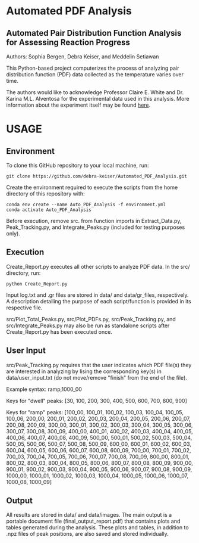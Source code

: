 # Automated PDF Analysis
## Automated Pair Distribution Function Analysis for Assessing Reaction Progress

Authors: Sophia Bergen, Debra Keiser, and Meddelin Setiawan

This Python-based project computerizes the process of analyzing pair distribution function (PDF) data collected as the temperature varies over time.

The authors would like to acknowledge Professor Claire E. White and Dr. Karina M.L. Alventosa for the experimental data used in this analysis. More information about the experiment itself may be found [here](https://dataspace.princeton.edu/handle/88435/dsp01mg74qq26k).

# USAGE
## Environment
To clone this GitHub repository to your local machine, run:
```
git clone https://github.com/debra-keiser/Automated_PDF_Analysis.git
```
Create the environment required to execute the scripts from the home directory of this repository with:
```
conda env create --name Auto_PDF_Analysis -f environment.yml
conda activate Auto_PDF_Analysis
```
Before execution, remove src. from function imports in Extract_Data.py, Peak_Tracking.py, and Integrate_Peaks.py (included for testing purposes only).
## Execution
Create_Report.py executes all other scripts to analyze PDF data. In the src/ directory, run:
```
python Create_Report.py
```
Input log.txt and .gr files are stored in data/ and data/gr_files, respectively. A description detailing the purpose of each script/function is provided in its respective file.

src/Plot_Total_Peaks.py, src/Plot_PDFs.py, src/Peak_Tracking.py, and src/Integrate_Peaks.py may also be run as standalone scripts after Create_Report.py has been executed once.

## User Input
src/Peak_Tracking.py requires that the user indicates which PDF file(s) they are interested in analyzing by lising the corresponding key(s) in data/user_input.txt (do not move/remove "finish" from the end of the file).

Example syntax:
ramp,1000_00

Keys for "dwell" peaks:
[30, 100, 200, 300, 400, 500, 600, 700, 800, 900]

Keys for "ramp" peaks:
[100_00, 100_01, 100_02, 100_03, 100_04, 100_05, 100_06,
200_00, 200_01, 200_02, 200_03, 200_04, 200_05, 200_06, 200_07, 200_08, 200_09,
300_00, 300_01, 300_02, 300_03, 300_04, 300_05, 300_06, 300_07, 300_08, 300_09,
400_00, 400_01, 400_02, 400_03, 400_04, 400_05, 400_06, 400_07, 400_08, 400_09,
500_00, 500_01, 500_02, 500_03, 500_04, 500_05, 500_06, 500_07, 500_08, 500_09,
600_00, 600_01, 600_02, 600_03, 600_04, 600_05, 600_06, 600_07, 600_08, 600_09,
700_00, 700_01, 700_02, 700_03, 700_04, 700_05, 700_06, 700_07, 700_08, 700_09,
800_00, 800_01, 800_02, 800_03, 800_04, 800_05, 800_06, 800_07, 800_08, 800_09,
900_00, 900_01, 900_02, 900_03, 900_04, 900_05, 900_06, 900_07, 900_08, 900_09,
1000_00, 1000_01, 1000_02, 1000_03, 1000_04, 1000_05, 1000_06, 1000_07, 1000_08, 1000_09]

## Output
All results are stored in data/ and data/images. The main output is a portable document file (final_output_report.pdf) that contains plots and tables generated during the analysis. These plots and tables, in addition to .npz files of peak positions, are also saved and stored individually.
